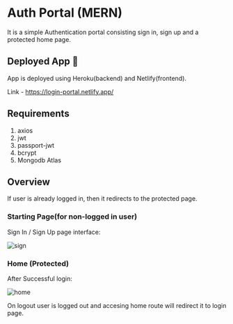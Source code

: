 
# Auth Portal (MERN)

It is a simple Authentication portal consisting sign in, sign up and a protected home page.


## Deployed App 🚀
App is deployed using Heroku(backend) and Netlify(frontend).

Link - https://login-portal.netlify.app/

## Requirements
1. axios
2. jwt
3. passport-jwt
4. bcrypt
5. Mongodb Atlas

## Overview

If user is already logged in, then it redirects to the protected page.

### Starting Page(for non-logged in user)
Sign In / Sign Up page interface:

![sign](https://i.ibb.co/SRrsJFq/image.png)

### Home (Protected)
After Successful login:

![home](https://i.ibb.co/SfRQJjX/image.png)

On logout user is logged out and accesing home route will redirect it to login page.
